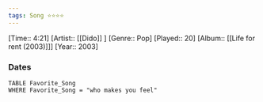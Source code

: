 ```yaml
---
tags: Song ⭐⭐⭐⭐ 
---
```

[Time:: 4:21]
[Artist:: [[Dido]] ]
[Genre:: Pop]
[Played:: 20]
[Album:: [[Life for rent (2003)]]]
[Year:: 2003]
### Dates
````dataview
TABLE Favorite_Song
WHERE Favorite_Song = "who makes you feel"
````